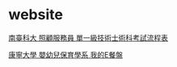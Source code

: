 # website

[南臺科大 照顧服務員 單一級技術士術科考試流程表](https://snake0818.github.io/website/invigilate)

[康寧大學 嬰幼兒保育學系 我的E餐盤](https://snake0818.github.io/website/E-Plate)
